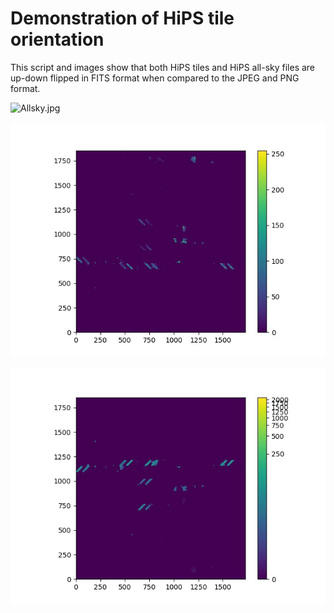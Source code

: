 # Demonstration of HiPS tile orientation

This script and images show that both HiPS tiles and HiPS all-sky files 
are up-down flipped in FITS format when compared to the JPEG and PNG format.

![Allsky.jpg](https://github.com/hipspy/hips-extra/raw/master/datasets/samples/IRAC4/Norder3/Allsky.jpg "Original all-sky image in JPG format")

![Allsky_from_JPG.jpg](Allsky_from_JPG.jpg "An all-sky image in JPG format")

![Allsky_from_FITS.jpg](Allsky_from_FITS.jpg "An all-sky image in FITS format")
